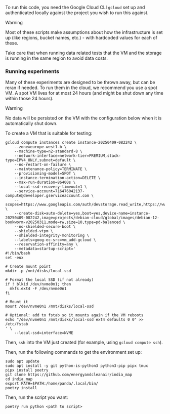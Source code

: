 
To run this code, you need the Google Cloud CLI `gcloud` set up and
authenticated locally against the project you wish to run this against.

> [!WARNING]
> Most of these scripts make assumptions about how the infrastructure is set up
> (like regions, bucket names, etc.) - with hardcoded values for each of these.
>
> Take care that when running data related tests that the VM and the storage is
> running in the same region to avoid data costs.

### Running experiments

Many of these experiments are designed to be thrown away, but can be reran if
needed. To run them in the cloud, we recommend you use a spot VM. A spot VM
lives for at most 24 hours (and might be shut down any time within those
24 hours).

> [!WARNING]
> No data will be persisted on the VM with the configuration below when it is
> automatically shut down.

To create a VM that is suitable for testing:
```
gcloud compute instances create instance-20250409-082242 \
    --zone=europe-west1-b \
    --machine-type=n2-standard-8 \
    --network-interface=network-tier=PREMIUM,stack-type=IPV4_ONLY,subnet=default \
    --no-restart-on-failure \
    --maintenance-policy=TERMINATE \
    --provisioning-model=SPOT \
    --instance-termination-action=DELETE \
    --max-run-duration=86400s \
    --local-ssd-recovery-timeout=1 \
    --service-account=716476042137-compute@developer.gserviceaccount.com \
    --scopes=https://www.googleapis.com/auth/devstorage.read_write,https://www.googleapis.com/auth/logging.write,https://www.googleapis.com/auth/monitoring.write,https://www.googleapis.com/auth/service.management.readonly,https://www.googleapis.com/auth/servicecontrol,https://www.googleapis.com/auth/trace.append \
    --create-disk=auto-delete=yes,boot=yes,device-name=instance-20250409-082242,image=projects/debian-cloud/global/images/debian-12-bookworm-v20250311,mode=rw,size=10,type=pd-balanced \
    --no-shielded-secure-boot \
    --shielded-vtpm \
    --shielded-integrity-monitoring \
    --labels=goog-ec-src=vm_add-gcloud \
    --reservation-affinity=any \
    --metadata=startup-script='
#!/bin/bash
set -eux

# Create mount point
mkdir -p /mnt/disks/local-ssd

# Format the local SSD (if not already)
if ! blkid /dev/nvme0n1; then
  mkfs.ext4 -F /dev/nvme0n1
fi

# Mount it
mount /dev/nvme0n1 /mnt/disks/local-ssd

# Optional: add to fstab so it mounts again if the VM reboots
echo "/dev/nvme0n1 /mnt/disks/local-ssd ext4 defaults 0 0" >> /etc/fstab
' \
    --local-ssd=interface=NVME
```

Then, `ssh` into the VM just created (for example, using `gcloud compute ssh`).

Then, run the following commands to get the environment set up:
```
sudo apt update
sudo apt install -y git python-is-python3 python3-pip pipx tmux
pipx install poetry
git clone https://github.com/energyandcleanair/india_map
cd india_map
export PATH=$PATH:/home/panda/.local/bin/
poetry install
```

Then, run the script you want:
```
poetry run python <path to script>
```

